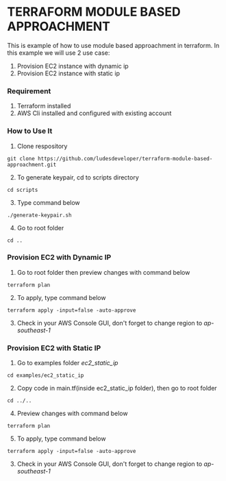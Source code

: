 # **TERRAFORM MODULE BASED APPROACHMENT**
This is example of how to use module based approachment in terraform.
In this example we will use 2 use case:
1. Provision EC2 instance with dynamic ip
2. Provision EC2 instance with static ip
### **Requirement**
1. Terraform installed
2. AWS Cli installed and configured with existing account
### **How to Use It**
1. Clone respository
```
git clone https://github.com/ludesdeveloper/terraform-module-based-approachment.git
```
2. To generate keypair, cd to scripts directory
```
cd scripts
```
3. Type command below
```
./generate-keypair.sh
```
4. Go to root folder
```
cd ..
```
### **Provision EC2 with Dynamic IP**
1. Go to root folder then preview changes with command below
```
terraform plan
```
2. To apply, type command below
```
terraform apply -input=false -auto-approve
```
3. Check in your AWS Console GUI, don't forget to change region to *ap-southeast-1*
### **Provision EC2 with Static IP**
1. Go to examples folder *ec2_static_ip* 
```
cd examples/ec2_static_ip
```
2. Copy code in main.tf(inside ec2_static_ip folder), then go to root folder
```
cd ../..
```
4. Preview changes with command below
```
terraform plan
```
5. To apply, type command below
```
terraform apply -input=false -auto-approve
```
3. Check in your AWS Console GUI, don't forget to change region to *ap-southeast-1*
